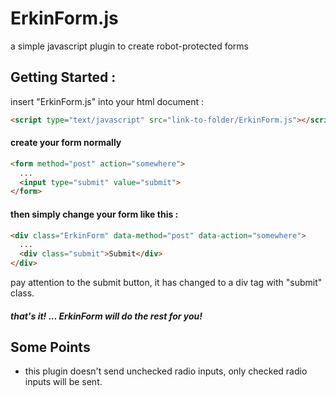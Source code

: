 # ErkinForm.js
a simple javascript plugin to create robot-protected forms

## Getting Started :
insert "ErkinForm.js" into your html document :
```html
<script type="text/javascript" src="link-to-folder/ErkinForm.js"></script>
```

#### create your form normally
```html
<form method="post" action="somewhere">
  ...
  <input type="submit" value="submit">
</form>
```

#### then simply change your form like this :
```html
<div class="ErkinForm" data-method="post" data-action="somewhere">
  ...
  <div class="submit">Submit</div>
</div>
```
pay attention to the submit button, it has changed to a div tag with "submit" class.

#### _that's it! ... ErkinForm will do the rest for you!_

## Some Points 
- this plugin doesn't send unchecked radio inputs, only checked radio inputs will be sent.

